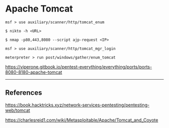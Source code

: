 # Apache Tomcat

`msf > use auxiliary/scanner/http/tomcat_enum`

`$ nikto -h <URL>`

`$ nmap -p80,443,8080 --script ajp-request <IP>`

`msf > use auxiliary/scanner/http/tomcat_mgr_login`

`meterpreter > run post/windows/gather/enum_tomcat`

https://viperone.gitbook.io/pentest-everything/everything/ports/ports-8080-8180-apache-tomcat

---
## References

https://book.hacktricks.xyz/network-services-pentesting/pentesting-web/tomcat

https://charlesreid1.com/wiki/Metasploitable/Apache/Tomcat_and_Coyote